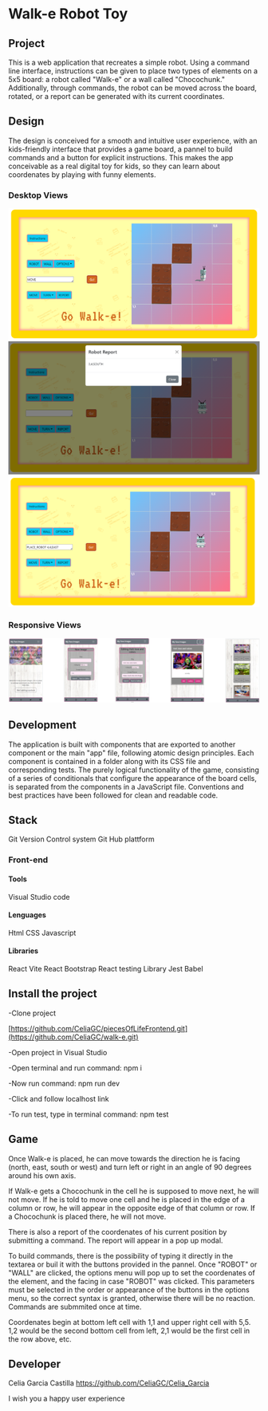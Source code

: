 <h1>Walk-e Robot Toy</h1>

<h2>Project</h2>

This is a web application that recreates a simple robot. Using a command line interface, instructions can be given to place two types of elements on a 5x5 board: a robot called "Walk-e" or a wall called "Chocochunk." Additionally, through commands, the robot can be moved across the board, rotated, or a report can be generated with its current coordinates.

<h2>Design</h2>

The design is conceived for a smooth and intuitive user experience, with an kids-friendly interface that provides a game board, a pannel to build commands and a button for explicit instructions. This makes the app conceivable as a real digital toy for kids, so they can learn about coordenates by playing with funny elements.

<h3>Desktop Views</h3>
 
![Group%202.png](https://github.com/CeliaGC/walk-e/blob/main/src/assets/images/readme_images/Walk-e_app1.png)
![Group%202.png](https://github.com/CeliaGC/walk-e/blob/main/src/assets/images/readme_images/Walk-e_app2.png)
![Group%202.png](https://github.com/CeliaGC/walk-e/blob/main/src/assets/images/readme_images/Walk-e_app3.png)


<h3>Responsive Views</h3>

![Group%201.png](https://github.com/MyFaveImagesProject/MyFaveImgFront/blob/main/src/assets/images/Group%201.png)
 

<h2>Development</h2>

The application is built with components that are exported to another component or the main "app" file, following atomic design principles. Each component is contained in a folder along with its CSS file and corresponding tests. The purely logical functionality of the game, consisting of a series of conditionals that configure the appearance of the board cells, is separated from the components in a JavaScript file. Conventions and best practices have been followed for clean and readable code.

<h2>Stack</h2>

Git Version Control system
Git Hub plattform

<h3>Front-end</h3>

<h4>Tools</h4>
Visual Studio code

<h4>Lenguages</h4>
Html
CSS
Javascript

<h4>Libraries</h4>
React Vite
React Bootstrap
React testing Library
Jest
Babel

<h2>Install the project</h2>

-Clone project

[https://github.com/CeliaGC/piecesOfLifeFrontend.git](https://github.com/CeliaGC/walk-e.git)

-Open project in Visual Studio

-Open terminal and run command: npm i

-Now run command: npm run dev

-Click and follow localhost link

-To run test, type in terminal command: npm test

<h2>Game</h2>

Once Walk-e is placed, he can move towards the direction he is facing (north, east, south or west) and turn left or right in an angle of 90 degrees around his own axis.

If Walk-e gets a Chocochunk in the cell he is supposed to move next, he will not move. If he is told to move one cell and he is placed in the edge of a column or row, he will appear in the opposite edge of that column or row. If a Chocochunk is placed there, he will not move.

There is also a report of the coordenates of his current position by submitting a command. The report will appear in a pop up modal.

To build commands, there is the possibility of typing it directly in the textarea or buil it with the buttons provided in the pannel. Once "ROBOT" or "WALL" are clicked, the options menu will pop up to set the coordenates of the element, and the facing in case "ROBOT" was clicked. This parameters must be selected in the order or appearance of the buttons in the options menu, so the correct syntax is granted, otherwise there will be no reaction. Commands are submmited once at time.

Coordenates begin at bottom left cell with 1,1 and upper right cell with 5,5. 1,2 would be the second bottom cell from left, 2,1 would be the first cell in the row above, etc.

<h2>Developer</h2>

Celia Garcia Castilla https://github.com/CeliaGC/Celia_Garcia

I wish you a happy user experience

